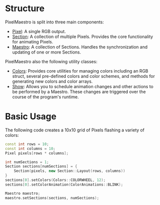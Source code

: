 # Structure
PixelMaestro is split into three main components:
* [Pixel](pixel.md): A single RGB output.
* [Section](section.md): A collection of multiple Pixels. Provides the core functionality for animating Pixels.
* [Maestro](maestro.md): A collection of Sections. Handles the synchronization and updating of one or more Sections.

PixelMaestro also the following utility classes:
* [Colors](colors.md): Provides core utilities for managing colors including an RGB struct, several pre-defined colors and color schemes, and methods for generating new colors and color arrays.
* [Show](show.md): Allows you to schedule animation changes and other actions to be performed by a Maestro. These changes are triggered over the course of the program's runtime.

# Basic Usage
The following code creates a 10x10 grid of Pixels flashing a variety of colors:
```c++
const int rows = 10;
const int columns = 10;
Pixel pixels[rows * columns];

int numSections = 1;
Section sections[numSections] = {
	Section(pixels, new Section::Layout(rows, columns))
}
sections[0].setColors(Colors::COLORWHEEL, 12);
sections[0].setColorAnimation(ColorAnimations::BLINK);

Maestro maestro;
maestro.setSections(sections, numSections);
```
